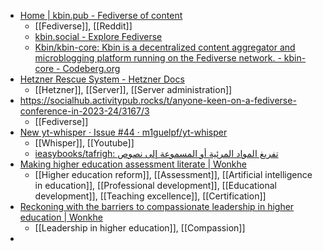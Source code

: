 - [Home | kbin.pub - Fediverse of content](https://kbin.pub/en)
	- [[Fediverse]], [[Reddit]]
	- [kbin.social - Explore Fediverse](https://kbin.social/)
	- [Kbin/kbin-core: Kbin is a decentralized content aggregator and microblogging platform running on the Fediverse network. - kbin-core - Codeberg.org](https://codeberg.org/Kbin/kbin-core)
- [Hetzner Rescue System - Hetzner Docs](https://docs.hetzner.com/robot/dedicated-server/troubleshooting/hetzner-rescue-system/)
	- [[Hetzner]], [[Server]], [[Server administration]]
- https://socialhub.activitypub.rocks/t/anyone-keen-on-a-fediverse-conference-in-2023-24/3167/3
	- [[Fediverse]]
- [New yt-whisper · Issue #44 · m1guelpf/yt-whisper](https://github.com/m1guelpf/yt-whisper/issues/44)
	- [[Whisper]], [[Youtube]]
	- [ieasybooks/tafrigh: تفريغ المواد المرئية أو المسموعة إلى نصوص](https://github.com/ieasybooks/tafrigh)
- [Making higher education assessment literate | Wonkhe](https://wonkhe.com/blogs/making-higher-education-assessment-literate/)
	- [[Higher education reform]], [[Assessment]], [[Artificial intelligence in education]], [[Professional development]], [[Educational development]], [[Teaching excellence]], [[Certification]]
- [Reckoning with the barriers to compassionate leadership in higher education | Wonkhe](https://wonkhe.com/blogs/reckoning-with-the-barriers-to-compassionate-leadership-in-higher-education/)
	- [[Leadership in higher education]], [[Compassion]]
-